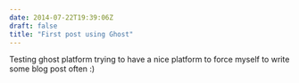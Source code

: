 ```yaml
---
date: 2014-07-22T19:39:06Z
draft: false
title: "First post using Ghost"
---
```


Testing ghost platform trying to have a nice platform to force myself to write some blog post often :)
